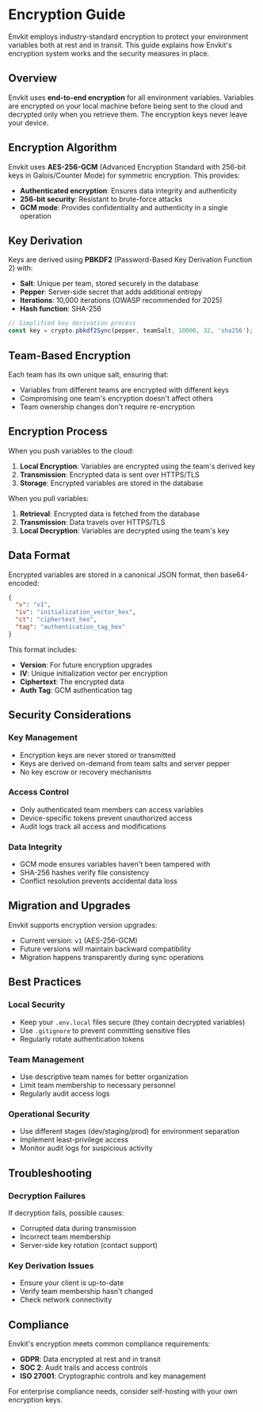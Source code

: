 # Encryption Guide

Envkit employs industry-standard encryption to protect your environment variables both at rest and in transit. This guide explains how Envkit's encryption system works and the security measures in place.

## Overview

Envkit uses **end-to-end encryption** for all environment variables. Variables are encrypted on your local machine before being sent to the cloud and decrypted only when you retrieve them. The encryption keys never leave your device.

## Encryption Algorithm

Envkit uses **AES-256-GCM** (Advanced Encryption Standard with 256-bit keys in Galois/Counter Mode) for symmetric encryption. This provides:

- **Authenticated encryption**: Ensures data integrity and authenticity
- **256-bit security**: Resistant to brute-force attacks
- **GCM mode**: Provides confidentiality and authenticity in a single operation

## Key Derivation

Keys are derived using **PBKDF2** (Password-Based Key Derivation Function 2) with:

- **Salt**: Unique per team, stored securely in the database
- **Pepper**: Server-side secret that adds additional entropy
- **Iterations**: 10,000 iterations (OWASP recommended for 2025)
- **Hash function**: SHA-256

```javascript
// Simplified key derivation process
const key = crypto.pbkdf2Sync(pepper, teamSalt, 10000, 32, 'sha256');
```

## Team-Based Encryption

Each team has its own unique salt, ensuring that:

- Variables from different teams are encrypted with different keys
- Compromising one team's encryption doesn't affect others
- Team ownership changes don't require re-encryption

## Encryption Process

When you push variables to the cloud:

1. **Local Encryption**: Variables are encrypted using the team's derived key
2. **Transmission**: Encrypted data is sent over HTTPS/TLS
3. **Storage**: Encrypted variables are stored in the database

When you pull variables:

1. **Retrieval**: Encrypted data is fetched from the database
2. **Transmission**: Data travels over HTTPS/TLS
3. **Local Decryption**: Variables are decrypted using the team's key

## Data Format

Encrypted variables are stored in a canonical JSON format, then base64-encoded:

```json
{
  "v": "v1",
  "iv": "initialization_vector_hex",
  "ct": "ciphertext_hex",
  "tag": "authentication_tag_hex"
}
```

This format includes:
- **Version**: For future encryption upgrades
- **IV**: Unique initialization vector per encryption
- **Ciphertext**: The encrypted data
- **Auth Tag**: GCM authentication tag

## Security Considerations

### Key Management
- Encryption keys are never stored or transmitted
- Keys are derived on-demand from team salts and server pepper
- No key escrow or recovery mechanisms

### Access Control
- Only authenticated team members can access variables
- Device-specific tokens prevent unauthorized access
- Audit logs track all access and modifications

### Data Integrity
- GCM mode ensures variables haven't been tampered with
- SHA-256 hashes verify file consistency
- Conflict resolution prevents accidental data loss

## Migration and Upgrades

Envkit supports encryption version upgrades:

- Current version: `v1` (AES-256-GCM)
- Future versions will maintain backward compatibility
- Migration happens transparently during sync operations

## Best Practices

### Local Security
- Keep your `.env.local` files secure (they contain decrypted variables)
- Use `.gitignore` to prevent committing sensitive files
- Regularly rotate authentication tokens

### Team Management
- Use descriptive team names for better organization
- Limit team membership to necessary personnel
- Regularly audit access logs

### Operational Security
- Use different stages (dev/staging/prod) for environment separation
- Implement least-privilege access
- Monitor audit logs for suspicious activity

## Troubleshooting

### Decryption Failures
If decryption fails, possible causes:
- Corrupted data during transmission
- Incorrect team membership
- Server-side key rotation (contact support)

### Key Derivation Issues
- Ensure your client is up-to-date
- Verify team membership hasn't changed
- Check network connectivity

## Compliance

Envkit's encryption meets common compliance requirements:

- **GDPR**: Data encrypted at rest and in transit
- **SOC 2**: Audit trails and access controls
- **ISO 27001**: Cryptographic controls and key management

For enterprise compliance needs, consider self-hosting with your own encryption keys.